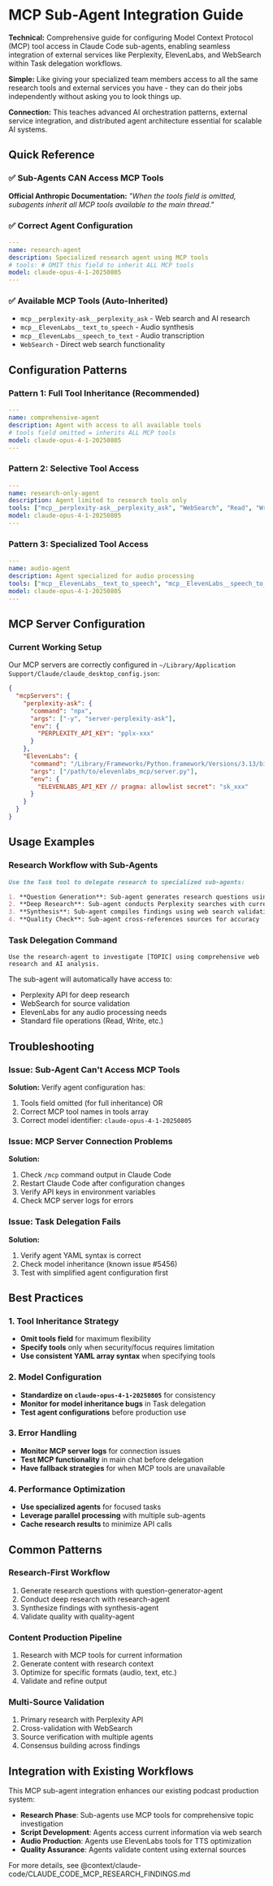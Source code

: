 # MCP Sub-Agent Integration Guide

**Technical:** Comprehensive guide for configuring Model Context Protocol (MCP) tool access in Claude Code sub-agents, enabling seamless integration of external services like Perplexity, ElevenLabs, and WebSearch within Task delegation workflows.

**Simple:** Like giving your specialized team members access to all the same research tools and external services you have - they can do their jobs independently without asking you to look things up.

**Connection:** This teaches advanced AI orchestration patterns, external service integration, and distributed agent architecture essential for scalable AI systems.

## Quick Reference

### ✅ Sub-Agents CAN Access MCP Tools
**Official Anthropic Documentation:** *"When the tools field is omitted, subagents inherit all MCP tools available to the main thread."*

### ✅ Correct Agent Configuration
```yaml
---
name: research-agent
description: Specialized research agent using MCP tools
# tools: # OMIT this field to inherit ALL MCP tools
model: claude-opus-4-1-20250805
---
```

### ✅ Available MCP Tools (Auto-Inherited)
- `mcp__perplexity-ask__perplexity_ask` - Web search and AI research
- `mcp__ElevenLabs__text_to_speech` - Audio synthesis
- `mcp__ElevenLabs__speech_to_text` - Audio transcription
- `WebSearch` - Direct web search functionality

## Configuration Patterns

### Pattern 1: Full Tool Inheritance (Recommended)
```yaml
---
name: comprehensive-agent
description: Agent with access to all available tools
# tools field omitted = inherits ALL MCP tools
model: claude-opus-4-1-20250805
---
```

### Pattern 2: Selective Tool Access
```yaml
---
name: research-only-agent
description: Agent limited to research tools only
tools: ["mcp__perplexity-ask__perplexity_ask", "WebSearch", "Read", "Write"]
model: claude-opus-4-1-20250805
---
```

### Pattern 3: Specialized Tool Access
```yaml
---
name: audio-agent
description: Agent specialized for audio processing
tools: ["mcp__ElevenLabs__text_to_speech", "mcp__ElevenLabs__speech_to_text", "Read", "Write"]
model: claude-opus-4-1-20250805
---
```

## MCP Server Configuration

### Current Working Setup
Our MCP servers are correctly configured in `~/Library/Application Support/Claude/claude_desktop_config.json`:

```json
{
  "mcpServers": {
    "perplexity-ask": {
      "command": "npx",
      "args": ["-y", "server-perplexity-ask"],
      "env": {
        "PERPLEXITY_API_KEY": "pplx-xxx"
      }
    },
    "ElevenLabs": {
      "command": "/Library/Frameworks/Python.framework/Versions/3.13/bin/python3",
      "args": ["/path/to/elevenlabs_mcp/server.py"],
      "env": {
        "ELEVENLABS_API_KEY // pragma: allowlist secret": "sk_xxx"
      }
    }
  }
}
```

## Usage Examples

### Research Workflow with Sub-Agents
```markdown
Use the Task tool to delegate research to specialized sub-agents:

1. **Question Generation**: Sub-agent generates research questions using MCP tools
2. **Deep Research**: Sub-agent conducts Perplexity searches with current date context
3. **Synthesis**: Sub-agent compiles findings using web search validation
4. **Quality Check**: Sub-agent cross-references sources for accuracy
```

### Task Delegation Command
```
Use the research-agent to investigate [TOPIC] using comprehensive web research and AI analysis.
```

The sub-agent will automatically have access to:
- Perplexity API for deep research
- WebSearch for source validation
- ElevenLabs for any audio processing needs
- Standard file operations (Read, Write, etc.)

## Troubleshooting

### Issue: Sub-Agent Can't Access MCP Tools
**Solution:** Verify agent configuration has:
1. Tools field omitted (for full inheritance) OR
2. Correct MCP tool names in tools array
3. Correct model identifier: `claude-opus-4-1-20250805`

### Issue: MCP Server Connection Problems
**Solution:**
1. Check `/mcp` command output in Claude Code
2. Restart Claude Code after configuration changes
3. Verify API keys in environment variables
4. Check MCP server logs for errors

### Issue: Task Delegation Fails
**Solution:**
1. Verify agent YAML syntax is correct
2. Check model inheritance (known issue #5456)
3. Test with simplified agent configuration first

## Best Practices

### 1. Tool Inheritance Strategy
- **Omit tools field** for maximum flexibility
- **Specify tools** only when security/focus requires limitation
- **Use consistent YAML array syntax** when specifying tools

### 2. Model Configuration
- **Standardize on `claude-opus-4-1-20250805`** for consistency
- **Monitor for model inheritance bugs** in Task delegation
- **Test agent configurations** before production use

### 3. Error Handling
- **Monitor MCP server logs** for connection issues
- **Test MCP functionality** in main chat before delegation
- **Have fallback strategies** for when MCP tools are unavailable

### 4. Performance Optimization
- **Use specialized agents** for focused tasks
- **Leverage parallel processing** with multiple sub-agents
- **Cache research results** to minimize API calls

## Common Patterns

### Research-First Workflow
1. Generate research questions with question-generator-agent
2. Conduct deep research with research-agent
3. Synthesize findings with synthesis-agent
4. Validate quality with quality-agent

### Content Production Pipeline
1. Research with MCP tools for current information
2. Generate content with research context
3. Optimize for specific formats (audio, text, etc.)
4. Validate and refine output

### Multi-Source Validation
1. Primary research with Perplexity API
2. Cross-validation with WebSearch
3. Source verification with multiple agents
4. Consensus building across findings

## Integration with Existing Workflows

This MCP sub-agent integration enhances our existing podcast production system:
- **Research Phase**: Sub-agents use MCP tools for comprehensive topic investigation
- **Script Development**: Agents access current information via web search
- **Audio Production**: Agents use ElevenLabs tools for TTS optimization
- **Quality Assurance**: Agents validate content using external sources

For more details, see @context/claude-code/CLAUDE_CODE_MCP_RESEARCH_FINDINGS.md
